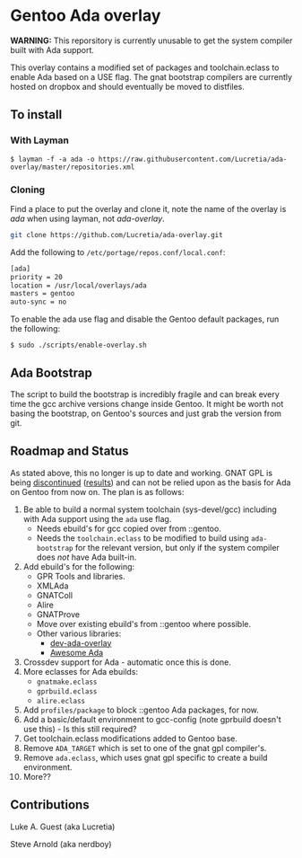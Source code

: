 # Gentoo Ada overlay

**WARNING:** This reporsitory is currently unusable to get the system compiler built with Ada support.

This overlay contains a modified set of packages and toolchain.eclass to enable
Ada based on a USE flag.  The gnat bootstrap compilers are currently hosted on
dropbox and should eventually be moved to distfiles.

## To install

### With Layman

```
$ layman -f -a ada -o https://raw.githubusercontent.com/Lucretia/ada-overlay/master/repositories.xml
```

### Cloning

Find a place to put the overlay and clone it, note the name of the overlay is
*ada* when using layman, not *ada-overlay*.

```bash
git clone https://github.com/Lucretia/ada-overlay.git
```

Add the following to ```/etc/portage/repos.conf/local.conf```:

```bash
[ada]
priority = 20
location = /usr/local/overlays/ada
masters = gentoo
auto-sync = no
```

To enable the ada use flag and disable the Gentoo default packages, run the following:

```
$ sudo ./scripts/enable-overlay.sh
```

## Ada Bootstrap

The script to build the bootstrap is incredibly fragile and can break every time the gcc archive versions change inside Gentoo. It might be worth not basing the bootstrap, on Gentoo's sources and just grab the version from git.

## Roadmap and Status

As stated above, this no longer is up to date and working. GNAT GPL is being [discontinued](https://www.reddit.com/r/ada/comments/hwgbwa/survey_on_the_future_of_gnat_community) ([results](https://www.reddit.com/r/ada/comments/j6oz6i/results_of_the_survey_on_the_future_of_gnat/)) and can not be relied upon as the basis for Ada on Gentoo from now on. The plan is as follows:

1. Be able to build a normal system toolchain (sys-devel/gcc) including with Ada support using the ```ada``` use flag.
   * Needs ebuild's for gcc copied over from ::gentoo.
   * Needs the ```toolchain.eclass``` to be modified to build using ```ada-bootstrap``` for the relevant version, but only if the system compiler does *not* have Ada built-in.
2. Add ebuild's for the following:
   * GPR Tools and libraries.
   * XMLAda
   * GNATColl
   * Alire
   * GNATProve
   * Move over existing ebuild's from ::gentoo where possible.
   * Other various libraries:
     * [dev-ada-overlay](https://github.com/sarnold/dev-ada-overlay)
     * [Awesome Ada](https://github.com/ohenley/awesome-ada)
3. Crossdev support for Ada - automatic once this is done.
4. More eclasses for Ada ebuilds:
   * ```gnatmake.eclass```
   * ```gprbuild.eclass```
   * ```alire.eclass```
5. Add ```profiles/package``` to block ::gentoo Ada packages, for now.
6. Add a basic/default environment to gcc-config (note gprbuild doesn't use this) - Is this still required?
7. Get toolchain.eclass modifications added to Gentoo base.
8. Remove ```ADA_TARGET``` which is set to one of the gnat gpl compiler's.
9. Remove ```ada.eclass```, which uses gnat gpl specific to create a build environment.
10. More??

## Contributions

Luke A. Guest (aka Lucretia)

Steve Arnold (aka nerdboy)
